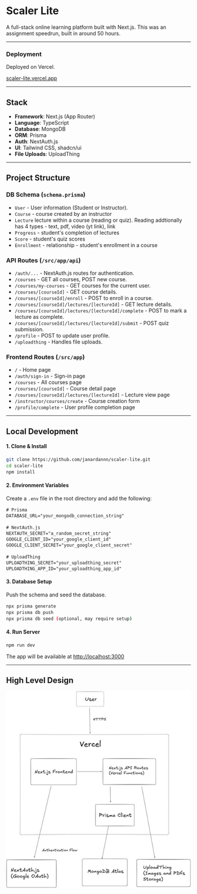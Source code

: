 # Scaler Lite

A full-stack online learning platform built with Next.js. This was an assignment speedrun, built in around 50 hours.

----- 
### Deployment

Deployed on Vercel. 

[scaler-lite.vercel.app](https://scaler-lite.vercel.app)

-----

## Stack

  - **Framework**: Next.js (App Router)
  - **Language**: TypeScript
  - **Database**: MongoDB
  - **ORM**: Prisma
  - **Auth**: NextAuth.js
  - **UI**: Tailwind CSS, shadcn/ui
  - **File Uploads**: UploadThing

-----


## Project Structure

### DB Schema (`schema.prisma`)

  * `User` - User information (Student or Instructor).
  * `Course` - course created by an instructor
  * `Lecture` lecture within a course (reading or quiz). Reading addtionally has 4 types - text, pdf, video (yt link), link
  * `Progress` - student's completion of lectures
  * `Score` - student's quiz scores
  * `Enrollment` - relationship - student's enrollment in a course
  
  

### API Routes (`/src/app/api`)

  * `/auth/...` - NextAuth.js routes for authentication.
  * `/courses` - GET all courses, POST new course.
  * `/courses/my-courses` - GET courses for the current user.
  * `/courses/[courseId]` - GET course details.
  * `/courses/[courseId]/enroll` - POST to enroll in a course.
  * `/courses/[courseId]/lectures/[lectureId]` - GET lecture details.
  * `/courses/[courseId]/lectures/[lectureId]/complete` - POST to mark a lecture as complete.
  * `/courses/[courseId]/lectures/[lectureId]/submit` - POST quiz submission.
  * `/profile` - POST to update user profile.
  * `/uploadthing` - Handles file uploads.

### Frontend Routes (`/src/app`)

  * `/` - Home page
  * `/auth/sign-in` - Sign-in page
  * `/courses` - All courses page
  * `/courses/[courseId]` - Course detail page
  * `/courses/[courseId]/lectures/[lectureId]` - Lecture view page
  * `/instructor/courses/create` - Course creation form
  * `/profile/complete` - User profile completion page

-----

## Local Development

#### 1\. Clone & Install

```bash
git clone https://github.com/janardannn/scaler-lite.git
cd scaler-lite
npm install
```

#### 2\. Environment Variables

Create a `.env` file in the root directory and add the following:

```env
# Prisma
DATABASE_URL="your_mongodb_connection_string"

# NextAuth.js
NEXTAUTH_SECRET="a_random_secret_string"
GOOGLE_CLIENT_ID="your_google_client_id"
GOOGLE_CLIENT_SECRET="your_google_client_secret"

# UploadThing
UPLOADTHING_SECRET="your_uploadthing_secret"
UPLOADTHING_APP_ID="your_uploadthing_app_id"
```

#### 3\. Database Setup

Push the schema and seed the database.

```bash
npx prisma generate
npx prisma db push
npx prisma db seed (optional, may require setup)
```

#### 4\. Run Server

```bash
npm run dev
```

The app will be available at [http://localhost:3000](http://localhost:3000)

-----

## High Level Design

![scaler-lite-HLD](public/scaler-lite-HLD.jpg)
